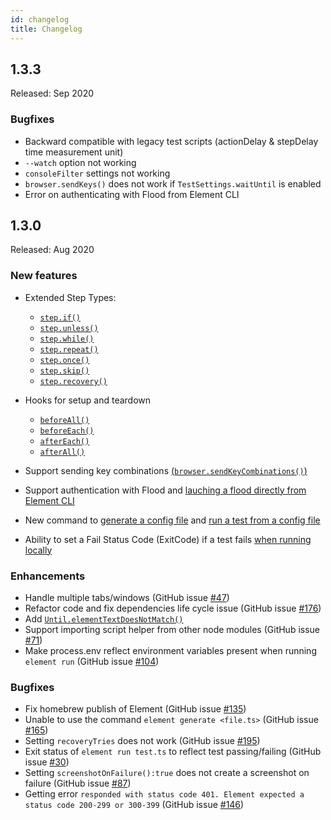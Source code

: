 ```yaml
---
id: changelog
title: Changelog
---
```

## 1.3.3
Released: Sep 2020

### Bugfixes
- Backward compatible with legacy test scripts (actionDelay & stepDelay time measurement unit)
- `--watch` option not working
- `consoleFilter` settings not working
- `browser.sendKeys()` does not work if `TestSettings.waitUntil` is enabled
- Error on authenticating with Flood from Element CLI


## 1.3.0
Released: Aug 2020

### New features
- Extended Step Types:
  - [`step.if()`](../guides/script.md#stepif)
  - [`step.unless()`](../guides/script.md#stepunless)
  - [`step.while()`](../guides/script.md#stepwhile)
  - [`step.repeat()`](../guides/script.md#steprepeat)
  - [`step.once()`](../guides/script.md#steponce)
  - [`step.skip()`](../guides/script.md#stepskip)
  - [`step.recovery()`](../guides/script.md#steprecovery)

- Hooks for setup and teardown
  - [`beforeAll()`](../guides/hook.md#beforeAll)
  - [`beforeEach()`](../guides/hook.md#beforeEach)
  - [`afterEach()`](../guides/hook.md#afterEach)
  - [`afterAll()`](../guides/hook.md#afterAll)

- Support sending key combinations [(`browser.sendKeyCombinations()`)](../api/Browser.md#sendkeycombinationskeys)
- Support authentication with Flood and [lauching a flood directly from Element CLI](../guides/CLI.md#run-an-element-script-on-flood)
- New command to [generate a config file](../guides/CLI.md#generate-a-config-file-from-a-template) and [run a test from a config file](../guides/CLI.md#run-a-test-locally-with-the-default-config-file)
- Ability to set a Fail Status Code (ExitCode) if a test fails [when running locally](../guides/CLI.md#run-a-test-script-locally) 

### Enhancements
- Handle multiple tabs/windows (GitHub issue [#47](https://github.com/flood-io/element/issues/47))
- Refactor code and fix dependencies life cycle issue (GitHub issue [#176](https://github.com/flood-io/element/issues/176))
- Add [`Until.elementTextDoesNotMatch()`](../api/Waiters.md)
- Support importing script helper from other node modules (GitHub issue [#71](https://github.com/flood-io/element/issues/71))
- Make process.env reflect environment variables present when running `element run` (GitHub issue [#104](https://github.com/flood-io/element/issues/104))

### Bugfixes
- Fix homebrew publish of Element (GitHub issue [#135](https://github.com/flood-io/element/issues/135))
- Unable to use the command `element generate <file.ts>` (GitHub issue [#165](https://github.com/flood-io/element/issues/165))
- Setting `recoveryTries` does not work (GitHub issue [#195](https://github.com/flood-io/element/issues/195))
- Exit status of `element run test.ts` to reflect test passing/failing (GitHub issue [#30](https://github.com/flood-io/element/issues/30))
- Setting `screenshotOnFailure():true` does not create a screenshot on failure (GitHub issue [#87](https://github.com/flood-io/element/issues/87))
- Getting error `responded with status code 401. Element expected a status code 200-299 or 300-399` (GitHub issue [#146](https://github.com/flood-io/element/issues/146))

